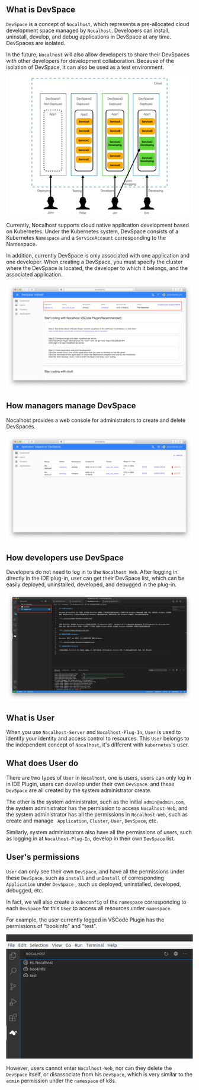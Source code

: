 ## What is DevSpace

`DevSpace` is a concept of `Nocalhost`, which represents a pre-allocated cloud development space managed by `Nocalhost`. Developers can install, uninstall, develop, and debug applications in DevSpace at any time. DevSpaces are isolated.

In the future, `Nocalhost` will also allow developers to share their DevSpaces with other developers for development collaboration. Because of the isolation of DevSpace, it can also be used as a test environment.

![](../assets/images/devspace-concept.png)



Currently, Nocalhost supports cloud native application development based on Kubernetes. Under the Kubernetes system, DevSpace consists of a Kubernetes `Namespace` and a `ServiceAccount` corresponding to the Namespace. 



In addition, currently DevSpace is only associated with one application and one developer. When creating a DevSpace, you must specify the cluster where the DevSpace is located, the developer to which it belongs, and the associated application.

![](../assets/images/devspace-web.png)



## How managers manage DevSpace

Nocalhost provides a web console for administrators to create and delete DevSpaces.

![](../assets/images/devspace-management.png)



## How developers use DevSpace

Developers do not need to log in to the `Nocalhost Web`. After logging in directly in the IDE plug-in, user can get their DevSpace list, which can be easily deployed, uninstalled, developed, and debugged in the plug-in.

![](../assets/images/devspace-list-plugin.png)







## What is User

When you use `Nocalhost-Server` and `Nocalhost-Plug-In`, `User` is used to identify your identity and access control to resources. This `User` belongs to the independent concept of `Nocalhost`, it's different with `kubernetes`'s user.



## What does User do

There are two types of `User` in `Nocalhost`, one is users, users can only log in in IDE Plugin, users can develop under their own `DevSpace`. and these `DevSpace` are all created by the system administrator create.



The other is the system administrator, such as the initial `admin@admin.com`, the system administrator has the permission to access `Nocalhost-Web`, and the system administrator has all the permissions in `Nocalhost-Web`, such as create and manage  ` Application`, `Cluster`,  `User`,  `DevSpace`, etc. 



Similarly, system administrators also have all the permissions of users, such as logging in at `Nocalhost-Plug-In`, develop in their own `DevSpace` list.



## User's permissions

`User` can only see their own `DevSpace`, and have all the permissions under these `DevSpace`, such as `install` and `unInstall` of corresponding `Application` under `DevSpace` , such us deployed, uninstalled, developed, debugged, etc.



In fact, we will also create a `kubeconfig` of the `namespace` corresponding to each `DevSpace` for this `User` to access all resources under `namespace`.



For example, the user currently logged in VSCode Plugin has the permissions of "bookinfo" and "test".

![](../assets/images/concept/user-space-list.png)



However, users cannot enter `Nocalhost-Web`, nor can they delete the `DevSpace` itself, or disassociate from his `DevSpace`, which is very similar to the `admin` permission under the  `namespace` of k8s.

